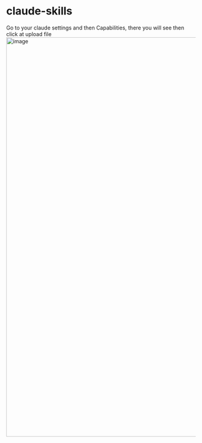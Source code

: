 # claude-skills
Go to your claude settings and then Capabilities, there you will see then click at upload file
<img width="1901" height="1063" alt="image" src="https://github.com/user-attachments/assets/f0c2df5a-c0d9-4f10-8bea-56df5c18139f" />
